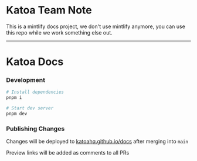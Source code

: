 # Katoa Team Note

This is a mintlify docs project, we don't use mintlify anymore, you can use this repo while we work something else out.

---

# Katoa Docs

### Development

```bash
# Install dependencies
pnpm i

# Start dev server
pnpm dev
```

### Publishing Changes

Changes will be deployed to [katoahq.github.io/docs](https://katoahq.github.io/docs) after merging into `main`

Preview links will be added as comments to all PRs
